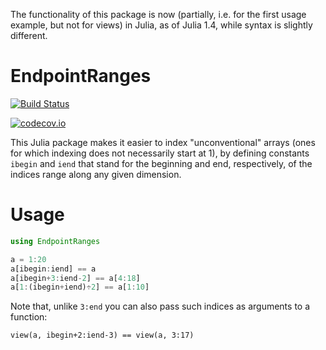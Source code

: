 The functionality of this package is now (partially, i.e. for the first usage example, but not for views) in Julia, as of Julia 1.4, while syntax is slightly different.

# EndpointRanges

[![Build Status](https://travis-ci.org/JuliaArrays/EndpointRanges.jl.svg?branch=master)](https://travis-ci.org/JuliaArrays/EndpointRanges.jl)

[![codecov.io](http://codecov.io/github/JuliaArrays/EndpointRanges.jl/coverage.svg?branch=master)](http://codecov.io/github/JuliaArrays/EndpointRanges.jl?branch=master)

This Julia package makes it easier to index "unconventional" arrays
(ones for which indexing does not necessarily start at 1), by defining
constants `ibegin` and `iend` that stand for the beginning and end,
respectively, of the indices range along any given dimension.

# Usage

```jl
using EndpointRanges

a = 1:20
a[ibegin:iend] == a
a[ibegin+3:iend-2] == a[4:18]
a[1:(ibegin+iend)÷2] == a[1:10]
```

Note that, unlike `3:end` you can also pass such indices as arguments to a function:
```
view(a, ibegin+2:iend-3) == view(a, 3:17)
```
